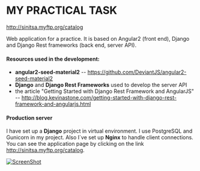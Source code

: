 
# MY PRACTICAL TASK
http://sinitsa.myftp.org/catalog

Web application for a practice. It is based on Angular2 (front end), Django and Django Rest 
frameworks (back end, server API).



#### Resources used in the development:

*  **angular2-seed-material2** -- https://github.com/DeviantJS/angular2-seed-material2
*  **Django** and **Django Rest Frameworks** used to develop the server API
*  the article "Getting Started with Django Rest Framework and AngularJS" --
   http://blog.kevinastone.com/getting-started-with-django-rest-framework-and-angularjs.html
 
 
#### Production server 

I have set up a **Django** project in virtual environment. I use PostgreSQL and Gunicorn 
in my project. Also I`ve set up **Nginx** to handle client connections. You can see the 
application page by clicking on the link http://sinitsa.myftp.org/catalog.

[![ScreenShot](https://raw.github.com/GabLeRoux/WebMole/master/ressources/WebMole_Youtube_Video.png)](https://youtu.be/IhgoaZmByFg)
